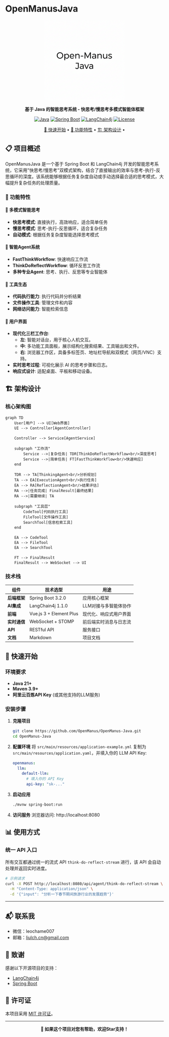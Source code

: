 # OpenManusJava

<div align="center">

<img src="assets/img/logo.png" alt="OpenManusJava Logo" width="256" height="256">

**基于 Java 的智能思考系统 - 快思考/慢思考多模式智能体框架**

[![Java](https://img.shields.io/badge/Java-21+-orange)](https://openjdk.java.net/projects/jdk/21/)
[![Spring Boot](https://img.shields.io/badge/Spring%20Boot-3.2.0-green)](https://spring.io/projects/spring-boot)
[![LangChain4j](https://img.shields.io/badge/LangChain4j-1.1.0-yellow)](https://github.com/langchain4j/langchain4j)
[![License](https://img.shields.io/badge/License-MIT-blue)](LICENSE)

[🚀 快速开始](#-快速开始) •
[🎯 功能特性](#-功能特性) •
[🏗️ 架构设计](#️-架构设计) •

</div>

## 📋 项目概述

OpenManusJava 是一个基于 Spring Boot 和 LangChain4j 开发的智能思考系统，它采用"快思考/慢思考"双模式架构，结合了直接输出的效率与思考-执行-反思循环的深度。该系统能够根据任务复杂度自动或手动选择最合适的思考模式，大幅提升复杂任务的处理质量。

### 🎯 功能特性

#### 🧠 多模式智能思考
- **快思考模式**: 直接执行，高效响应，适合简单任务
- **慢思考模式**: 思考-执行-反思循环，适合复杂任务
- **自动模式**: 根据任务复杂度智能选择思考模式

#### 💭 智能Agent系统
- **FastThinkWorkflow**: 快速响应工作流
- **ThinkDoReflectWorkflow**: 循环反思工作流
- **多种专业Agent**: 思考、执行、反思等专业智能体

#### 🔧 工具生态
- **代码执行能力**: 执行代码并分析结果
- **文件操作工具**: 管理文件和内容
- **网络访问能力**: 智能检索信息

#### 🎨 用户界面
- **现代化三栏工作台**:
  - **左**: 智能对话台，用于核心人机交互。
  - **中**: 多功能工具面板，展示结构化搜索结果、工具输出和文件。
  - **右**: 浏览器工作区，具备多标签页、地址栏导航和双模式（网页/VNC）支持。
- **实时思考过程**: 可视化展示 AI 的思考步骤和日志。
- **响应式设计**: 适配桌面、平板和移动设备。

## 🏗️ 架构设计

### 核心架构图

```mermaid
graph TD
    User[用户] --> UI[Web界面]
    UI --> Controller[AgentController]
    
    Controller --> Service[AgentService]
    
    subgraph "工作流"
        Service -->|复杂任务| TDR[ThinkDoReflectWorkflow<br/>深度思考]
        Service -->|简单任务| FT[FastThinkWorkflow<br/>快速响应]
    end
    
    TDR --> TA[ThinkingAgent<br/>分析规划]
    TA --> EA[ExecutionAgent<br/>执行任务]
    EA --> RA[ReflectionAgent<br/>结果评估]
    RA -->|任务完成| FinalResult[最终结果]
    RA -->|需要继续| TA
    
    subgraph "工具层"
        CodeTool[代码执行工具]
        FileTool[文件操作工具]
        SearchTool[信息检索工具]
    end
    
    EA --> CodeTool
    EA --> FileTool
    EA --> SearchTool
    
    FT --> FinalResult
    FinalResult --> WebSocket --> UI
```

### 技术栈

| **组件** | **技术选型** | **用途** |
|----------|-------------|---------|
| **后端框架** | Spring Boot 3.2.0 | 应用核心框架 |
| **AI集成** | LangChain4j 1.1.0 | LLM对接与多智能体协作 |
| **前端** | Vue.js 3 + Element Plus | 现代化、响应式用户界面 |
| **实时通信** | WebSocket + STOMP | 前后端实时消息与日志流 |
| **API** | RESTful API | 服务接口 |
| **文档** | Markdown | 项目文档 |

## 🚀 快速开始

### 环境要求

- **Java 21+**
- **Maven 3.9+**
- **阿里云百炼API Key** (或其他支持的LLM服务)

### 安装步骤

1. **克隆项目**
   ```bash
   git clone https://github.com/OpenManus/OpenManus-Java.git
   cd OpenManus-Java
   ```

2. **配置环境**
   将 `src/main/resources/application-example.yml` 复制为 `src/main/resources/application.yaml`，并填入你的 LLM API Key:
   ```yaml
   openmanus:
     llm:
       default-llm:
         # 填入你的 API Key
         api-key: "sk-..."
   ```

3. **启动应用**
   ```bash
   ./mvnw spring-boot:run
   ```

4. **访问服务**
   浏览器访问: http://localhost:8080

## 📊 使用方式

### 统一 API 入口

所有交互都通过统一的流式 API `think-do-reflect-stream` 进行，该 API 会自动处理并返回实时进度。

```bash
# 示例请求
curl -X POST http://localhost:8080/api/agent/think-do-reflect-stream \
  -H "Content-Type: application/json" \
  -d '{"input": "分析一下春节期间旅游行业的发展趋势"}'
```

---

## 📬 联系我

- 微信：leochame007
- 邮箱：liulch.cn@gmail.com


## 🙏 致谢

感谢以下开源项目的支持：
- [LangChain4j](https://github.com/langchain4j/langchain4j)
- [Spring Boot](https://spring.io/projects/spring-boot)

## 📄 许可证

本项目采用 [MIT 许可证](LICENSE)。

---

<div align="center">

**🌟 如果这个项目对您有帮助，欢迎Star支持！**

</div>